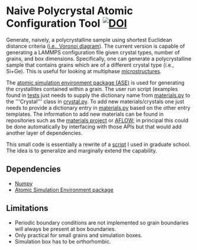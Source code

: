# Naive Polycrystal Atomic Configuration Tool [![DOI](https://zenodo.org/badge/274730892.svg)](https://zenodo.org/badge/latestdoi/274730892)

Generate, naively, a polycrystalline sample using shortest Euclidean distance criteria ([i.e., Voronoi diagram](https://en.wikipedia.org/wiki/Voronoi_diagram)). The current version is capable of generating a LAMMPS configuration file given crystal types, number of grains, and box dimensions. Specifically, one can generate a polycrystalline sample that contains grains which are of a different crystal type (i.e., Si+Ge). This is useful for looking at multiphase [microstructures](https://en.wikipedia.org/wiki/Microstructure).

The [atomic simulation environment package (ASE)](https://wiki.fysik.dtu.dk/ase/index.html) is used for generating the crystallites contained within a grain. The user run script (examples found in [tests](tests/) just needs to supply the dictionary name from [materials.py](src/materials.py) to the '''Crystal''' class in [crystal.py](src/crystal.py). To add new materials/crystals one just needs to provide a dictionary entry in [materials.py](src/materials.py) based on the other entry templates. The information to add new materials can be found in repositories such as the [materials project](https://materialsproject.org/) or [AFLOW](http://www.aflowlib.org/); in principal this could be done automatically by interfacing with those APIs but that would add another layer of dependencies.

This small code is essentially a rewrite of a [script](http://www.u.arizona.edu/~stefanb/Codes/graingen-v1.0.py) I used in graduate school. The idea is to generalize and marginally extend the capability.

## Dependencies

   - [Numpy](https://numpy.org/)
   - [Atomic Simulation Environment package](https://wiki.fysik.dtu.dk/ase/)

## Limitations

   - Periodic boundary conditions are not implemented so grain boundaries will always be present at box boundaries.
   - Only practical for small grains and simulation boxes.
   - Simulation box has to be orthorhombic.
